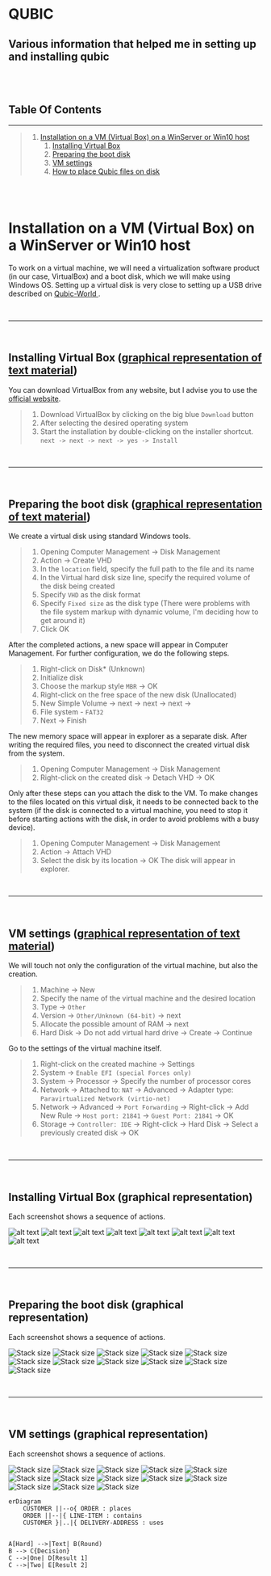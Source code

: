 # QUBIC
## Various information that helped me in setting up and installing qubic

<br>
<br>

## Table Of Contents
---
> 1. [Installation on a VM (Virtual Box) on a WinServer or Win10 host](#install_on_vm)
>    1. [Installing Virtual Box](#Installing_Virtual-Box)
>    2. [Preparing the boot disk](#Preparing_the_boot_disk)
>    3. [VM settings](#VM_settings)
>    4. [How to place Qubic files on disk](#How_to_place_Qubic_files_on_disk)

<br>
<br>

<a name="install_on_vm"></a>
# Installation on a VM (Virtual Box) on a WinServer or Win10 host
To work on a virtual machine, we will need a virtualization software product (in our case, VirtualBox) and a boot disk, which we will make using Windows OS.
Setting up a virtual disk is very close to setting up a USB drive described on [Qubic-World
](https://github.com/Qubic-World/qubic-howto#preparing-usb).

<br>

---

<br>

<a name="Installing_Virtual-Box"></a>
## Installing Virtual Box ([graphical representation of text material](#graph_installing_virtual_box))
You can download VirtualBox from any website, but I advise you to use the [official website](https://www.virtualbox.org/).

>1. Download VirtualBox by clicking on the big blue `Download` button
>2. After selecting the desired operating system
>3. Start the installation by double-clicking on the installer shortcut.
`next -> next -> next -> yes -> Install`

<br>

---

<br>

<a name="Preparing_the_boot_disk"></a>
## Preparing the boot disk ([graphical representation of text material](#graph_preparing_boot_disk))
We create a virtual disk using standard Windows tools.

>1. Opening Computer Management -> Disk Management
>2. Action -> Create VHD
>3. In the `location` field, specify the full path to the file and its name
>4. In the Virtual hard disk size line, specify the required volume of the disk being created
>5. Specify `VHD` as the disk format
>6. Specify `Fixed size` as the disk type (There were problems with the file system markup with dynamic volume, I'm deciding how to get around it)
>7. Click OK

After the completed actions, a new space will appear in Computer Management. For further configuration, we do the following steps.
>1. Right-click on Disk* (Unknown)
>2. Initialize disk
>3. Choose the markup style `MBR` -> OK
>4. Right-click on the free space of the new disk (Unallocated)
>5. New Simple Volume -> next -> next -> next ->
>6. File system - `FAT32`
>7. Next -> Finish

The new memory space will appear in explorer as a separate disk. After writing the required files, you need to disconnect the created virtual disk from the system.
>1.  Opening Computer Management -> Disk Management
>2. Right-click on the created disk -> Detach VHD -> OK

Only after these steps can you attach the disk to the VM.
To make changes to the files located on this virtual disk, it needs to be connected back to the system (if the disk is connected to a virtual machine, you need to stop it before starting actions with the disk, in order to avoid problems with a busy device).
>1. Opening Computer Management -> Disk Management
>2. Action -> Attach VHD
>3. Select the disk by its location -> OK
The disk will appear in explorer.

<br>

---

<br>

<a name="VM_settings"></a>
## VM settings ([graphical representation of text material](#graph_vm_settings))
We will touch not only the configuration of the virtual machine, but also the creation.

>1. Machine -> New
>2. Specify the name of the virtual machine and the desired location
>3. Type -> `Other`
>4. Version -> `Other/Unknown (64-bit)` -> next
>5. Allocate the possible amount of RAM -> next
>6. Hard Disk -> Do not add virtual hard drive -> Create -> Continue

Go to the settings of the virtual machine itself.
>1. Right-click on the created machine -> Settings
>2. System -> `Enable EFI (special Forces only)`
>3. System -> Processor -> Specify the number of processor cores
>4. Network -> Attached to: `NAT` -> Advanced -> Adapter type: `Paravirtualized Network (virtio-net)`
>5. Network -> Advanced -> `Port Forwarding` -> Right-click -> Add New Rule -> `Host port: 21841` -> `Guest Port: 21841` -> OK
>6. Storage -> `Controller: IDE` -> Right-click -> Hard Disk -> Select a previously created disk -> OK


<br>

---

<br>











<a name="graph_installing_virtual_box"></a>
## Installing Virtual Box (graphical representation)
Each screenshot shows a sequence of actions.

![alt text](screenshots/virtual_box_main_page.png)
![alt text](screenshots/virtual_box_download.png)
![alt text](screenshots/install1.png)
![alt text](screenshots/install2.png)
![alt text](screenshots/install3.png)
![alt text](screenshots/install4.png)
![alt text](screenshots/install5.png)
![alt text](screenshots/install6.png)

<br>

---

<br>

<a name="graph_preparing_boot_disk"></a>
## Preparing the boot disk (graphical representation)
Each screenshot shows a sequence of actions.

![Stack size](screenshots/disk1.png)
![Stack size](screenshots/disk2.png)
![Stack size](screenshots/disk3.png)
![Stack size](screenshots/disk4.png)
![Stack size](screenshots/disk5.png)
![Stack size](screenshots/disk6.png)
![Stack size](screenshots/disk7.png)
![Stack size](screenshots/disk8.png)
![Stack size](screenshots/disk9.png)
![Stack size](screenshots/disk10.png)
![Stack size](screenshots/disk11.png)


<br>

---

<br>

<a name="graph_vm_settings"></a>
## VM settings (graphical representation)
Each screenshot shows a sequence of actions.

![Stack size](screenshots/set1.png)
![Stack size](screenshots/set2.png)
![Stack size](screenshots/set3.png)
![Stack size](screenshots/set4.png)
![Stack size](screenshots/set5.png)
![Stack size](screenshots/set6.png)
![Stack size](screenshots/set7.png)
![Stack size](screenshots/set8.png)
![Stack size](screenshots/set9.png)
![Stack size](screenshots/set10.png)
![Stack size](screenshots/set11.png)
![Stack size](screenshots/set12.png)
![Stack size](screenshots/set13.png)


```mermaid
erDiagram
    CUSTOMER ||--o{ ORDER : places
    ORDER ||--|{ LINE-ITEM : contains
    CUSTOMER }|..|{ DELIVERY-ADDRESS : uses
```


```flowchart LR

A[Hard] -->|Text| B(Round)
B --> C{Decision}
C -->|One| D[Result 1]
C -->|Two| E[Result 2]
```
